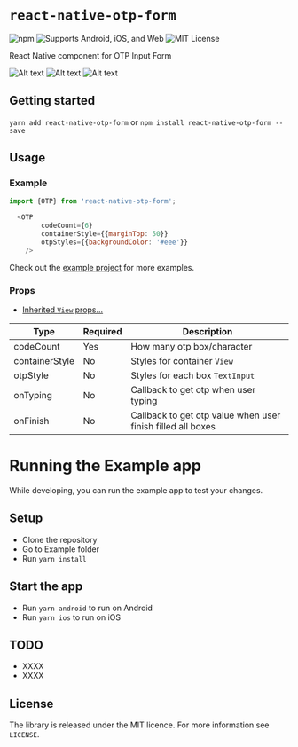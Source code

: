 # `react-native-otp-form`
![npm](https://img.shields.io/npm/v/react-native-otp-form.svg) ![Supports Android, iOS, and Web](https://img.shields.io/badge/platforms-android%20|%20ios%20|%20web-lightgrey.svg) ![MIT License](https://img.shields.io/npm/l/react-native-otp-form.svg)

React Native component for OTP Input Form

![Alt text](https://i.ibb.co/ZT0K91h/Simulator-Screen-Shot-i-Phone-12-Pro-Max-2021-03-14-at-07-35-42.png "Optional title")
![Alt text](https://i.ibb.co/FVm2NRK/Simulator-Screen-Shot-i-Phone-12-Pro-Max-2021-03-14-at-08-47-28.png "Optional title")
![Alt text](https://i.ibb.co/S7qpKPp/Simulator-Screen-Shot-i-Phone-12-Pro-Max-2021-03-14-at-08-47-32.png "Optional title")


## Getting started

`yarn add react-native-otp-form`
or
`npm install react-native-otp-form --save`

## Usage

### Example

```javascript
import {OTP} from 'react-native-otp-form';
```

```javascript
  <OTP
        codeCount={6}
        containerStyle={{marginTop: 50}}
        otpStyles={{backgroundColor: '#eee'}}
    />
```

Check out the [example project](example) for more examples.

### Props

* [Inherited `View` props...](https://github.com/facebook/react-native-website/blob/master/docs/view.md#props)


| Type       | Required | Description |
| ---------- | -------- | ---
| codeCount | Yes       | How many otp box/character|
| containerStyle | No       | Styles for container `View`|
| otpStyle | No       | Styles for each box `TextInput`|
| onTyping | No       | Callback to get otp when user typing|
| onFinish | No       | Callback to get otp value when user finish filled all boxes|

# Running the Example app 
While developing, you can run the example app to test your changes.

## Setup

- Clone the repository 
- Go to Example folder
- Run `yarn install`

## Start the app

- Run `yarn android` to run on Android
- Run `yarn ios` to run on iOS

## TODO

- XXXX
- XXXX

## License
The library is released under the MIT licence. For more information see `LICENSE`.
